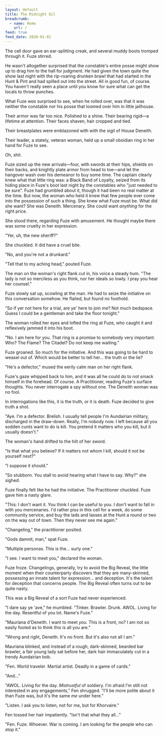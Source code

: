 ```yaml
---
layout: default
title: The Midnight Oil
breadcrumb:
  - name: Home
    url: /
feed: true
feed_date: 2020-01-01
---
```

The cell door gave an ear-splitting creak, and several muddy boots tromped through it. Fuze stirred.

He wasn't altogether surprised that the constable's entire posse might show up to drag him to the hall for judgment. He had given the town quite the show last night with the rip-roaring drunken brawl that had started in the Hunt & Pint and had spilled out into the street. All in good fun, of course. You haven't really seen a place until you know for sure what can get the locals to throw punches.

What Fuze *was* surprised to see, when he rolled over, was that it was neither the constable nor his posse that loomed over him in little jailhouse.

Their armor was far too nice. Polished to a shine. Their bearing rigid—a lifetime at attention. Their faces shaven, hair cropped and tied.

Their breastplates were emblazoned with with the sigil of House Deneith.

Their leader, a stately, veteran woman, held up a small obsidian ring in her hand for Fuze to see.

Oh, shit.

Fuze sized up the new arrivals—four, with swords at their hips, shields on their backs, and knightly plate armor from head to toe—and let the hangover wash over his demeanor to buy some time. The captain clearly knew what that little ring was: a Black Band of Loyalty, seized from its hiding place in Fuze's boot last night by the constables who "just needed to be sure". Fuze had grumbled about it, though it had been no real matter at the time. But now, the woman who held it knew that few people ever come into the possession of such a thing. She knew what Fuze must be. What did she want? She was Deneith. Mercenary. She could want *anything* for the right price.

She stood there, regarding Fuze with amusement. He thought maybe there was some cruelty in her expression.

"Yer, uh, the new sheriff?"

She chuckled. It did have a cruel bite.

"No, and you're not a drunkard."

"Tell that to my aching head," pouted Fuze.

The man on the woman's right flank cut in, his voice a steady hum. "The lady is not so merciless as you think, nor her ideals so lowly. I pray you hear her counsel."

Fuze slowly sat up, scowling at the man. He had to seize the initiative on this conversation somehow. He flailed, but found no foothold.

"So if yer not here for a trial, are ye' here to join me? Not much bedspace. Guess I could be a gentleman and take the floor tonight."

The woman rolled her eyes and lofted the ring at Fuze, who caught it and reflexively jammed it into his boot.

"No. I am here for you. That ring is a promise to somebody very important. Who? The Flame? The Citadel? Do not keep me waiting."

Fuze groaned. So much for the initiative. And this was going to be hard to weasel out of. Which would be better to tell her... the truth or the lie?

"He's a defector," mused the eerily calm man on her right flank.

Fuze's gaze whipped back to him, and it was all he could do to not smack himself in the forehead. Of course. A Practitioner, reading Fuze's surface thoughts. You never interrogate a spy without one. The Deneith woman was no fool.

In interrogations like this, it is the truth, or it is death. Fuze decided to give truth a shot.

"Aye. I'm a defector. Brelish. I usually tell people I'm Aundairian military, discharged in the draw-down. Really, I'm nobody now. I left because all you sodden cunts want to do is kill. You pretend it matters who you kill, but it usually doesn't."

The woman's hand drifted to the hilt of her sword.

"Is that what you believe? If it matters not whom I kill, should it not be yourself next?"

"I suppose it should."

"So stubborn. You stall to avoid hearing what I have to say. Why?" she sighed.

Fuze finally felt like he had the initiative. The Practitioner chuckled. Fuze gave him a nasty glare.

"This: I don't want it. You think I can be useful to you. I don't want to fall in with you mercenaries. I'd rather piss in this cell for a week, do some community service, and buy the lads and lasses at the Hunt a round or two on the way out of town. Then they never see me again."

"Changeling," the practitioner posited.

"Gods damnit, man," spat Fuze.

"Multiple personas. This is the... surly one."

"I see. I want to meet you," declared the woman.

Fuze froze. Changelings, generally, try to avoid the Big Reveal, the little moment when their counterparty discovers that they are many-skinned, possessing an innate talent for expression... and deception. It's the talent for deception that concerns people. The Big Reveal often turns out to be quite nasty.

This was a Big Reveal of a sort Fuze had never experienced.

"I dare say ye 'ave," he mumbled. "Tinker. Brawler. Drunk. AWOL. Living for the day. Resentful of you lot. Name's Fuze."

"Mauriana d'Deneith. I want to meet *you*. This is a front, no? I am not so easily fooled as to think this is all you are."

"Wrong and right, Deneith. It's no front. But it's also not all I am."

Mauriana blinked, and instead of a rough, dark-skinned, bearded bar brawler, a fair young lady sat before her, dark hair immaculately cut in a trendy Aundairian bob.

"Fen. World traveler. Martial artist. Deadly in a game of cards."

"And..."

"AWOL. Living for the day. *Mistrustful* of soldiery. I'm afraid I'm still not interested in any engagements," Fen shrugged. "I'll be more polite about it than Fuze was, but it's the same *me* under here."

"Listen. I ask you to listen, not for me, but for Khorvaire."

Fen tossed her hair impatiently. "Isn't that what they all..."

"Fen. Fuze. Whoever. War is coming. I am looking for the people who can stop it."
